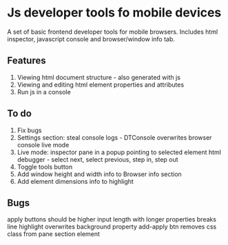 # Js developer tools fo mobile devices

A set of basic frontend developer tools for mobile browsers. Includes html inspector, javascript console and browser/window info tab.

## Features

1. Viewing html document structure - also generated with js
2. Viewing and editing html element properties and attributes
3. Run js in a console

## To do

1. Fix bugs
2. Settings section:
	steal console logs - DTConsole overwrites browser console
	live mode
3. Live mode:
	inspector pane in a popup pointing to selected element
	html debugger - select next, select previous, step in, step out
4. Toggle tools button
5. Add window height and width info to Browser info section
6. Add element dimensions info to highlight

## Bugs

apply buttons should be higher
input length with longer properties breaks line
highlight overwrites background property
add-apply btn removes css class from pane section element
